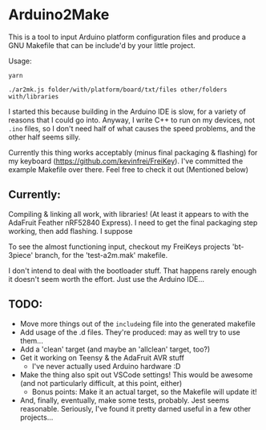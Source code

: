 # Arduino2Make

This is a tool to input Arduino platform configuration files and produce a GNU
Makefile that can be include'd by your little project.

Usage:

`yarn`

`./ar2mk.js folder/with/platform/board/txt/files other/folders with/libraries`

I started this because building in the Arduino IDE is slow, for a variety of
reasons that I could go into. Anyway, I write C++ to run on my devices, not
`.ino` files, so I don't need half of what causes the speed problems, and the
other half seems silly.

Currently this thing works acceptably (minus final packaging & flashing) for
my keyboard (https://github.com/kevinfrei/FreiKey). I've committed the example
Makefile over there. Feel free to check it out (Mentioned below)

## Currently:

Compiling & linking all work, with libraries! (At least it appears to with the
AdaFruit Feather nRF52840 Express). I need to get the final packaging step
working, then add flashing. I suppose

To see the almost functioning input, checkout my FreiKeys projects 'bt-3piece'
branch, for the 'test-a2m.mak' makefile.

I don't intend to deal with the bootloader stuff. That happens rarely enough it
doesn't seem worth the effort. Just use the Arduino IDE...

## TODO:

- Move more things out of the `include`ing file into the generated makefile
- Add usage of the .d files. They're produced: may as well try to use them...
- Add a 'clean' target (and maybe an 'allclean' target, too?)
- Get it working on Teensy & the AdaFruit AVR stuff
  - I've never actually used Arduino hardware :D
- Make the thing also spit out VSCode settings! This would be awesome (and not
particularly difficult, at this point, either)
  - Bonus points: Make it an actual target, so the Makefile will update it!
- And, finally, eventually, make some tests, probably. Jest seems reasonable.
  Seriously, I've found it pretty darned useful in a few other projects...
